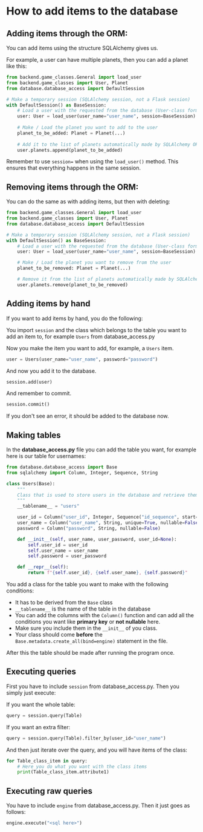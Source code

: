 # How to add items to the database

## Adding items through the ORM:
You can add items using the structure SQLAlchemy gives us.

For example, a user can have multiple planets, then you can add a planet like this:

```python
from backend.game_classes.General import load_user
from backend.game_classes import User, Planet
from database.database_access import DefaultSession

# Make a temporary session (SQLAlchemy session, not a Flask session)
with DefaultSession() as BaseSession:
    # Load a user with the requested from the database (User-class format return)
    user: User = load_user(user_name="user_name", session=BaseSession)
    
    # Make / Load the planet you want to add to the user
    planet_to_be_added: Planet = Planet(...)
    
    # Add it to the list of planets automatically made by SQLAlchemy ORM
    user.planets.append(planet_to_be_added)
```

Remember to use `session=` when using the `load_user()` method. This ensures that everything happens in 
the same session.

## Removing items through the ORM:

You can do the same as with adding items, but then with deleting:

```python
from backend.game_classes.General import load_user
from backend.game_classes import User, Planet
from database.database_access import DefaultSession

# Make a temporary session (SQLAlchemy session, not a Flask session)
with DefaultSession() as BaseSession:
    # Load a user with the requested from the database (User-class format return)
    user: User = load_user(user_name="user_name", session=BaseSession)

    # Make / Load the planet you want to remove from the user
    planet_to_be_removed: Planet = Planet(...)

    # Remove it from the list of planets automatically made by SQLAlchemy ORM
    user.planets.remove(planet_to_be_removed)
```

## Adding items by hand
If you want to add items by hand, you do the following:

You import ```session``` and the class which belongs to the table you want to add an item to, for example ```Users``` from database_access.py

Now you make the item you want to add, for example, a ```Users``` item.
```python
user = Users(user_name="user_name", password="password")
```
And now you add it to the database.

```python
session.add(user)
```

And remember to commit.
```python
session.commit()
```

If you don't see an error, it should be added to the database now.
## Making tables

In the **database_access.py** file you can add the table you want, for example here is our table for usernames:

```python
from database.database_access import Base
from sqlalchemy import Column, Integer, Sequence, String

class Users(Base):
    """
    Class that is used to store users in the database and retrieve them
    """
    __tablename__ = "users"

    user_id = Column("user_id", Integer, Sequence("id_sequence", start=1), primary_key=True)
    user_name = Column("user_name", String, unique=True, nullable=False)
    password = Column("password", String, nullable=False)

    def __init__(self, user_name, user_password, user_id=None):
        self.user_id = user_id
        self.user_name = user_name
        self.password = user_password

    def __repr__(self):
        return f"{self.user_id}, {self.user_name}, {self.password}"
```

You add a class for the table you want to make with the following conditions:

- It has to be derived from the ```Base``` class
- ```__tablename__``` is the name of the table in the database
- You can add the columns with the ```Column()``` function and can add all the conditions you want like **primary key** or **not nullable** here.
- Make sure you include them in the ```__init__``` of you class.
- Your class should come **before** the ```Base.metadata.create_all(bind=engine)``` statement in the file.

After this the table should be made after running the program once.

## Executing queries
First you have to include ```session``` from database_access.py. Then you simply just execute:

If you want the whole table:
```python
query = session.query(Table) 
```
If you want an extra filter:
```python
query = session.query(Table).filter_by(user_id="user_name")
```
And then just iterate over the query, and you will have items of the class:
```python
for Table_class_item in query:
    # Here you do what you want with the class items
    print(Table_class_item.attribute1)
```

## Executing raw queries
You have to include ```engine``` from database_access.py. Then it just goes as follows:
```python
engine.execute("<sql here>")
```



